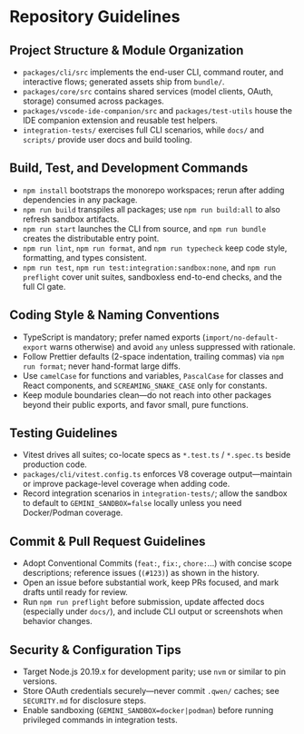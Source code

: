 # Repository Guidelines

## Project Structure & Module Organization
- `packages/cli/src` implements the end-user CLI, command router, and interactive flows; generated assets ship from `bundle/`.
- `packages/core/src` contains shared services (model clients, OAuth, storage) consumed across packages.
- `packages/vscode-ide-companion/src` and `packages/test-utils` house the IDE companion extension and reusable test helpers.
- `integration-tests/` exercises full CLI scenarios, while `docs/` and `scripts/` provide user docs and build tooling.

## Build, Test, and Development Commands
- `npm install` bootstraps the monorepo workspaces; rerun after adding dependencies in any package.
- `npm run build` transpiles all packages; use `npm run build:all` to also refresh sandbox artifacts.
- `npm run start` launches the CLI from source, and `npm run bundle` creates the distributable entry point.
- `npm run lint`, `npm run format`, and `npm run typecheck` keep code style, formatting, and types consistent.
- `npm run test`, `npm run test:integration:sandbox:none`, and `npm run preflight` cover unit suites, sandboxless end-to-end checks, and the full CI gate.

## Coding Style & Naming Conventions
- TypeScript is mandatory; prefer named exports (`import/no-default-export` warns otherwise) and avoid `any` unless suppressed with rationale.
- Follow Prettier defaults (2-space indentation, trailing commas) via `npm run format`; never hand-format large diffs.
- Use `camelCase` for functions and variables, `PascalCase` for classes and React components, and `SCREAMING_SNAKE_CASE` only for constants.
- Keep module boundaries clean—do not reach into other packages beyond their public exports, and favor small, pure functions.

## Testing Guidelines
- Vitest drives all suites; co-locate specs as `*.test.ts` / `*.spec.ts` beside production code.
- `packages/cli/vitest.config.ts` enforces V8 coverage output—maintain or improve package-level coverage when adding code.
- Record integration scenarios in `integration-tests/`; allow the sandbox to default to `GEMINI_SANDBOX=false` locally unless you need Docker/Podman coverage.

## Commit & Pull Request Guidelines
- Adopt Conventional Commits (`feat:`, `fix:`, `chore:`...) with concise scope descriptions; reference issues (`(#123)`) as shown in the history.
- Open an issue before substantial work, keep PRs focused, and mark drafts until ready for review.
- Run `npm run preflight` before submission, update affected docs (especially under `docs/`), and include CLI output or screenshots when behavior changes.

## Security & Configuration Tips
- Target Node.js 20.19.x for development parity; use `nvm` or similar to pin versions.
- Store OAuth credentials securely—never commit `.qwen/` caches; see `SECURITY.md` for disclosure steps.
- Enable sandboxing (`GEMINI_SANDBOX=docker|podman`) before running privileged commands in integration tests.
